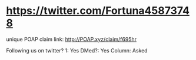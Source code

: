 # https://twitter.com/Fortuna45873748

unique POAP claim link: 
http://POAP.xyz/claim/f695hr

Following us on twitter? 1: Yes
DMed?: Yes
Column: Asked